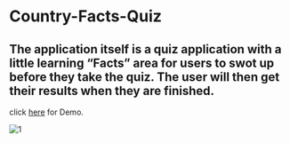 # Country-Facts-Quiz

## The application itself is a quiz application with a little learning “Facts” area for users to swot up before they take the quiz. The user will then get their results when they are finished.

click <a href="https://pranayreddy03.github.io/Country-Facts-Quiz/" target="_blank">here</a> for Demo.

![1](https://user-images.githubusercontent.com/30204416/34657311-550ba01e-f3ea-11e7-93d0-bb6ef160a02e.PNG)
 

